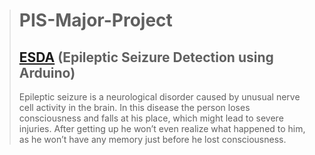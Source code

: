 ># PIS-Major-Project
>## [ESDA](https://sites.google.com/iiitd.ac.in/pis-major-project-esda/home) (Epileptic Seizure Detection using Arduino)
>Epileptic seizure is a neurological disorder caused by unusual nerve cell activity in the brain. In this disease the person loses consciousness and falls at his place, which might lead to severe injuries. After getting up he won’t even realize what happened to him, as he won’t have any memory just before he lost consciousness.
